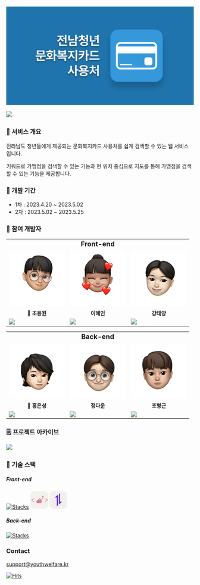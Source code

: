 ![header](https://github.com/team-culfare/YWC-FE/blob/develop/public/thumbnail.png?raw=true)

<a href = "https://youthwelfare.kr/"><img src="https://img.shields.io/badge/Project Website-blue?style=flat-square&logo=&logoColor=white"/></a>

### 🔎 서비스 개요

전라남도 청년들에게 제공되는 문화복지카드 사용처를 쉽게 검색할 수 있는 웹 서비스 입니다.

키워드로 가맹점을 검색할 수 있는 기능과 현 위치 중심으로 지도를 통해 가맹점을 검색할 수 있는 기능을 제공합니다.

### 📆 개발 기간

-   1차 : 2023.4.20 ~ 2023.5.02
-   2차 : 2023.5.02 ~ 2023.5.25

### 👥 참여 개발자

<table>
    <tr>
        <td style="font-size: 18px; font-weight: 700" align="center" colspan="3">Front-end</td>
    </tr>
    <tr>
        <td><img src="https://github.com/team-culfare/.resources/blob/main/%EC%A1%B0%EC%9A%A9%EC%9B%90.png?raw=true" width="150"/></td>
        <td><img src="https://github.com/team-culfare/.resources/blob/main/%EC%9D%B4%ED%98%9C%EC%9D%B8.png?raw=true" width="150"/></td>
        <td><img src="https://github.com/team-culfare/.resources/blob/main/%EA%B0%95%ED%83%9C%EC%96%91.jpg?raw=true" width="150"/></td>
    </tr>
    <tr>
        <td align="center" style="font-size: 14px; font-weight: 700">👑 조용원</td>
        <td align="center" style="font-size: 14px; font-weight: 700">이혜인</td>
        <td align="center" style="font-size: 14px; font-weight: 700">강태양</td>
    </tr>
    <tr>
        <td align="center"><a style="display: block" href = "https://github.com/nyongone"><img style="display: block" src="https://img.shields.io/badge/Github-black?style=flat-square&logo=&logoColor=white"/></a></td>
        <td align="center"><a href = "https://github.com/HAECHAN66"><img style="display: block" src="https://img.shields.io/badge/Github-black?style=flat-square&logo=&logoColor=white"/></a></td>
        <td align="center"><a href = "https://github.com/zxcv2987"><img style="display: block" src="https://img.shields.io/badge/Github-black?style=flat-square&logo=&logoColor=white"/></a></td>
    </tr>
</table>

<table>
    <tr>
        <td style="font-size: 18px; font-weight: 700" align="center" colspan="3">Back-end</td>
    </tr>
    <tr>
        <td><img src="https://github.com/team-culfare/.resources/blob/main/%ED%99%8D%EC%9D%80%EC%84%B1.png?raw=true" width="150"/></td>
        <td><img src="https://github.com/team-culfare/.resources/blob/main/%EC%A0%95%EB%8B%A4%EC%9A%B4.jpeg?raw=true" width="150"/></td>
        <td><img src="https://github.com/team-culfare/.resources/blob/main/%EC%A1%B0%ED%98%95%EA%B7%BC.jpeg?raw=true" width="150"/></td>
    </tr>
    <tr>
        <td align="center" style="font-size: 14px; font-weight: 700">👑 홍은성</td>
        <td align="center" style="font-size: 14px; font-weight: 700">정다운</td>
        <td align="center" style="font-size: 14px; font-weight: 700">조형근</td>
    </tr>
    <tr>
        <td align="center"><a href="https://github.com/lightpurple"><img style="display: block" src="https://img.shields.io/badge/Github-black?style=flat-square&logo=&logoColor=white"/></a></td>
        <td align="center"><a href="https://github.com/jdw611"><img style="display: block" src="https://img.shields.io/badge/Github-black?style=flat-square&logo=&logoColor=white"/></a></td>
        <td align="center"><a href="https://github.com/woomae"><img style="display: block" src="https://img.shields.io/badge/Github-black?style=flat-square&logo=&logoColor=white"/></a></td>
    </tr>
</table>

### 🗒️ 프로젝트 아카이브

[<img src="https://img.shields.io/badge/Notion-white?style=flat&logo=notion&logoColor=black"/>](https://www.notion.so/Youth-Welfare-fa3fe1a7c5b446e8b1971128cf6d804d?pvs=4)

### 🔧 기술 스택

##### Front-end

[![Stacks](https://skills.thijs.gg/icons?i=ts,react&theme=light)](https://skills.thijs.gg) <img src="https://github.com/team-culfare/.resources/blob/main/styledcomponents.png?raw=true" width = "48"/> <img src="https://github.com/team-culfare/.resources/blob/main/axios.png?raw=tru" width ="48"/>

##### Back-end

[![Stacks](https://skills.thijs.gg/icons?i=ts,nodejs,mysql,nginx,aws&theme=light)](https://skills.thijs.gg)

### Contact

support@youthwelfare.kr

[![Hits](https://hits.seeyoufarm.com/api/count/incr/badge.svg?url=https%3A%2F%2Fgithub.com%2Fteam-culfare%2FYWC-FE&count_bg=%23000000&title_bg=%23000000&icon=tinder.svg&icon_color=%23E7E7E7&title=HITS&edge_flat=false)](https://hits.seeyoufarm.com)
